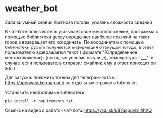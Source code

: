 # weather_bot


Задача: умный сервис прогноза погоды,
уровень сложности средний

В чат-боте пользователь указывает свое местоположение, программа с помощью библиотеки geopy определяет наиболее похожий на текст город и возвращает его координаты. По координатам с помощью библиотеки pyowm получается информация о текущей погоде, в ответ пользователю возвращается текст в формате "{Определенное местоположение}: {погодные условия на улице}, температура - ___", в случае, если пользователь отправил смайлик, ему в ответ приходит он же :)

Для запуска: положить токены для телеграм-бота и https://openweathermap.org/ на отдельных строках в tokens.txt

Установить необходимые библиотеки: 
```
pip install -r requirements.txt
```


Ссылка на видео с работой чат-бота: https://yadi.sk/i/8Yqspuvb1lXhXQ
